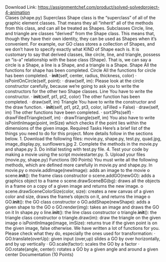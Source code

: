 Download Link: https://assignmentchef.com/product/solved-solvedproject-4-animation
<br>
Clases (shape.py) Superclass Shape class is the “superclass” of all of the graphic element classes. That means they all “inherit” all of the methods from this class, and can all be treated as Shapes. Subclasses Circle, line, and triangle are classes “derived” from the Shape class. This means that, though they have their own identity, they can be used as Shapes when it’s convenient. For example, our GO class stores a collection of Shapes, and we don’t have to specify exactly what KIND of Shape each is. It is customary to say that derived classes, like circle, line, and triangle, possess an “is-a” relationship with the base class (Shape). That is, we can say a circle is a Shape, a line is a Shape, and a triangle is a Shape. Shape All the functions for shape has been completed. Circle All the functions for circle has been completed. · __init__(self, center, radius, thickness, color) · isPointOnCircle(self, point): · draw(self, im): Please look at the circle constructor carefully, because we’re going to ask you to write the constructors for the other two Shape classes. Line You have to write the constructor. · __init__(self, pt1, pt2, color) The other function has been completed. · draw(self, im) Triangle You have to write the constructor and the draw function. · __init__(self, pt1, pt2, pt3, color, isFilled = False) · draw(self, im) The other functions have been completed. · sort3Pts(self) · drawFilledTriangle(self, im) · drawTriangle(self, im) You also have to write isPointInImage(point, imSize) which checks if the point lies within the dimensions of the given image. Required Tasks Here’s a brief list of the things you need to do for this project. More details follow in the sections below. 1. Download the following files: movie.py, shape.py, test.py, quad.jpg, image_display.py, sunflowers.jpg 2. Complete the methods in the movie.py and shape.py 3. Do initial testing with test.py file. 4. Test your code by making a movie using the script moviestarter.py. 5. Upload your files (movie.py, shape.py) Functions (90 Points) You must write all the following methods, which are defined more carefully in movie.py and shape.py. In movie.py o movie.addImage(newImage): adds an image to the movie o scene.__init__(): the frame class constructor o scene.addGO(newGO): adds a graphics object to a frame o scene.drawSceneBG(bg): draws all the objects in a frame on a copy of a given image and returns the new image. o scene.drawSceneColorSize(color, size): creates a new canvas of a given color and size, draws the frame’s objects on it, and returns the image o GO.__init__(): the GO class constructor o GO.addShape(newShape): adds a given shape to the GO o GO.render(img): takes an image and draws the GO on it In shape.py o line.__init__(): the line class constructor o triangle.__init__(): the triangle class constructor o triangle.draw(im): draw the triangle on the given image o isPointInImage(image, imSize): returns true if the given point is on the given image, false otherwise. We have written a lot of functions for you. Please check what they do, especially the ones used for transformation: · GO.translate(overUp): given input (over,up) slides a GO by over horizontally, and by up vertically · GO.scale(factor): scales the GO by a factor · GO.rotate(angle, center): rotates a GO by a given angle and around a given center Documentation (10 Points)